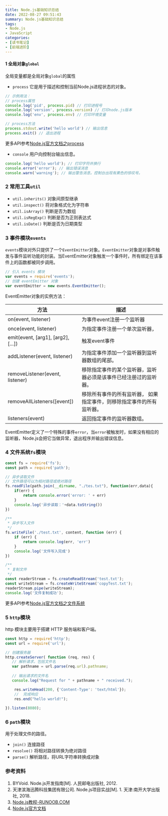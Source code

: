```yaml
---
title: Node.js基础知识总结
date: 2022-08-27 09:51:43
summary: Node.js基础知识总结
tags:
- Node.js
- JavaScript
categories:
- [读书笔记]
- [前端进阶]
---
```

#### 1 全局对象`global`
全局变量都是全局对象`global`的属性
- `process`
它是用于描述和控制当前Node.js进程状态的对象。
```js
// 示例用法：
// process属性
console.log('pid', process.pid) // 打印进程号
console.log('version', process.version) // 打印node.js版本
console.log('env', process.env) // 打印环境变量

// process方法
process.stdout.write('hello world') // 输出信息
process.exit() // 退出进程
```
更多API参考[Node.js官方文档之process](https://nodejs.org/dist/latest-v18.x/docs/api/process.html)

- `console`
用户向控制台输出信息。
```js
console.log('hello world'); // 打印字符并换行
console.error('error'); // 输出错误消息
console.warn('warning'); // 输出警告消息。控制台出现有黄色的惊叹号。
```
### 2 常用工具`util`
- `util.inherits()` 对象间原型继承
- `util.inspect()` 将对象格式化为字符串
- `util.isArray()` 判断是否为数组
- `util.isRegExp()` 判断是否为正则表达式
- `util.isDate()` 判断是否为日期类型

### 3 事件模块`events`
`events`模块对外只提供了一个`EventEmitter`对象。`EventEmitter`对象是对事件触发与事件监听功能的封装。当EventEmitter对象触发一个事件时，所有绑定在该事件上的函数都被同步调用。
```js
// 引入 events 模块
var events = require('events');
// 创建 eventEmitter 对象
var eventEmitter = new events.EventEmitter();
```
EventEmitter对象的实例方法：

| 方法 | 描述 |
| -- | -- |
|on(event, listener)|为事件event注册一个监听器|
|once(event, listener)|为指定事件注册一个单次监听器，|
|emit(event, [arg1], [arg2], [...])|触发event事件|
|addListener(event, listener)|为指定事件添加一个监听器到监听器数组的尾部。|
|removeListener(event, listener)|移除指定事件的某个监听器，监听器必须是该事件已经注册过的监听器。|
|removeAllListeners([event])|移除所有事件的所有监听器， 如果指定事件，则移除指定事件的所有监听器。|
|listeners(event)|返回指定事件的监听器数组。|

EventEmitter定义了一个特殊的事件`error`，当`error`被触发时，如果没有相应的监听器，Node.js会把它当做异常，退出程序并输出错误信息。

### 4 文件系统`fs`模块
```js
const fs = require('fs');
const path = require('path');

// 异步读取文件
// 文件路径可以为相对路径或绝对路径
fs.readFile(path.join(__dirname, "./tes.txt"), function(err,data){
    if(err) {
        return console.error('error: ' + err)
    }
    console.log('异步读取：'+data.toString())
})

/**
 * 异步写入文件
 */
fs.writeFile('./test.txt', content, function (err) {
    if (err) {
        return console.log(err, 'err')
    }
    console.log('文件写入完成')
})

/**
 * 复制文件
 */
const readerStream = fs.createReadStream('test.txt');
const writeStream = fs.createWriteStream('copyTest.txt');
readerStream.pipe(writeStream);
console.log('文件复制成功');
```
更多API参考[Node.js官方文档之文件系统](https://nodejs.org/dist/latest-v18.x/docs/api/fs.html)

### 5 `http`模块
http 模块主要用于搭建 HTTP 服务端和客户端。
```js
const http = require('http');
const url = require('url');

// 创建服务器
http.createServer( function (req, res) {  
   // 解析请求，包括文件名
   var pathname = url.parse(req.url).pathname;
   
   // 输出请求的文件名
   console.log("Request for " + pathname + " received.");

    res.writeHead(200, {'Content-Type': 'text/html'});   
    //  完成响应
    res.end("hello world!"); 
     
}).listen(8080);
```

### 6 `path`模块
用于处理文件的路径。
- `join()` 连接路径
- `resolve()` 将相对路径转换为绝对路径
- `parse()` 解析路径，将URL字符串转换成对象


### 参考资料
1. BYVoid. Node.js开发指南[M]. 人民邮电出版社, 2012.
2. 天津滨海迅腾科技集团有限公司. Node.js项目实战[M]. 1. 天津:南开大学出版社, 2018.
3. [Node.js教程-RUNOOB.COM](https://www.runoob.com/nodejs/nodejs-tutorial.html)
4. [Node.js官方文档](https://nodejs.org/dist/latest-v18.x/docs/api/)